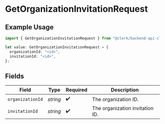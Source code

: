 # GetOrganizationInvitationRequest

## Example Usage

```typescript
import { GetOrganizationInvitationRequest } from "@clerk/backend-api-client/models/operations";

let value: GetOrganizationInvitationRequest = {
  organizationId: "<id>",
  invitationId: "<id>",
};
```

## Fields

| Field                           | Type                            | Required                        | Description                     |
| ------------------------------- | ------------------------------- | ------------------------------- | ------------------------------- |
| `organizationId`                | *string*                        | :heavy_check_mark:              | The organization ID.            |
| `invitationId`                  | *string*                        | :heavy_check_mark:              | The organization invitation ID. |